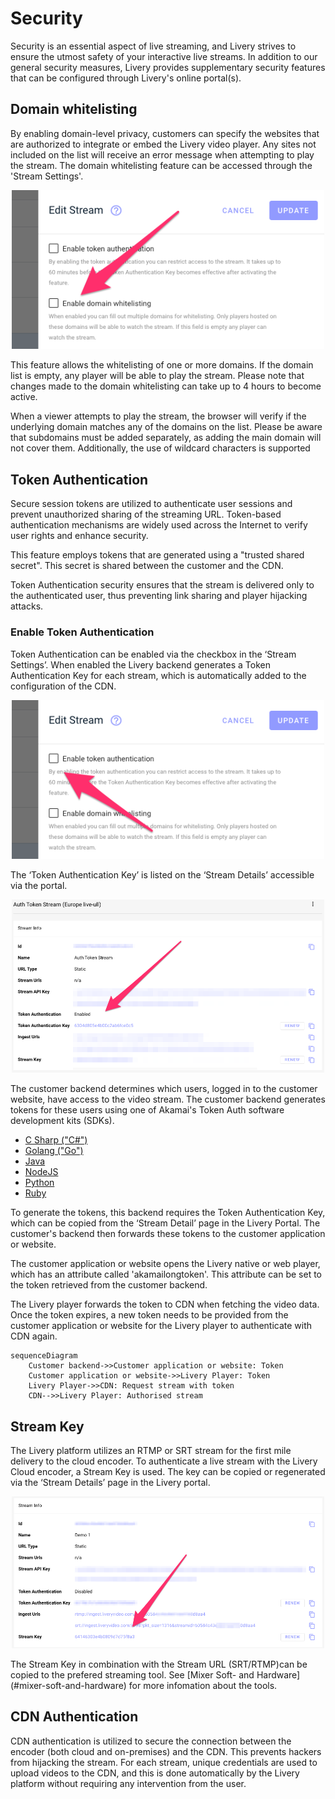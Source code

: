 # Security 

Security is an essential aspect of live streaming, and Livery strives to ensure the utmost safety of your interactive live streams. In addition to our general security measures, Livery provides supplementary security features that can be configured through Livery's online portal(s).

## Domain whitelisting
By enabling domain-level privacy, customers can specify the websites that are authorized to integrate or embed the Livery video player. Any sites not included on the list will receive an error message when attempting to play the stream. The domain whitelisting feature can be accessed through the 'Stream Settings'.

<p align="center">
<img src="security/Domain-Whitelist-1.png" width="500"/>
</p>

This feature allows the whitelisting of one or more domains. If the domain list is empty, any player will be able to play the stream. Please note that changes made to the domain whitelisting can take up to 4 hours to become active.

When a viewer attempts to play the stream, the browser will verify if the underlying domain matches any of the domains on the list. Please be aware that subdomains must be added separately, as adding the main domain will not cover them. Additionally, the use of wildcard characters is supported

## Token Authentication
Secure session tokens are utilized to authenticate user sessions and prevent unauthorized sharing of the streaming URL. Token-based authentication mechanisms are widely used across the Internet to verify user rights and enhance security.

This feature employs tokens that are generated using a "trusted shared secret". This secret is shared between the customer and the CDN.

Token Authentication security ensures that the stream is delivered only to the authenticated user, thus preventing link sharing and player hijacking attacks.

### Enable Token Authentication
Token Authentication can be enabled via the checkbox in the ‘Stream Settings’. When enabled the Livery backend generates a Token Authentication Key for each stream, which is automatically added to the configuration of the CDN.  

<p align="center">
<img src="security/Token-Auth-1.png" width="500"/>
</p>

The ‘Token Authentication Key’ is listed on the ‘Stream Details’ accessible via the portal. 

<p align="center">
<img src="security/Token-Auth-2.png" width="500"/>
</p>

The customer backend determines which users, logged in to the customer website, have access to the video stream. The customer backend generates tokens for these users using one of Akamai's Token Auth software development kits (SDKs). 

- [C Sharp ("C#")](https://github.com/BookBeat/EdgeAuth-Token-CSharp)
- [Golang ("Go")](https://github.com/mobilerider/EdgeAuth-Token-Golang)
- [Java](https://github.com/akamai/EdgeAuth-Token-Java)
- [NodeJS](https://github.com/akamai/EdgeAuth-Token-Node)
- [Python](https://github.com/akamai/EdgeAuth-Token-Python)
- [Ruby](https://github.com/akamai/EdgeAuth-Token-Ruby)

To generate the tokens, this backend requires the Token Authentication Key, which can be copied from the ‘Stream Detail’ page in the Livery Portal. The customer's backend then forwards these tokens to the customer application or website.

The customer application or website opens the Livery native or web player, which has an attribute called 'akamailongtoken'. This attribute can be set to the token retrieved from the customer backend.

The Livery player forwards the token to CDN when fetching the video data. Once the token expires, a new token needs to be provided from the customer application or website for the Livery player to authenticate with CDN again.

``` mermaid
sequenceDiagram
    Customer backend->>Customer application or website: Token
    Customer application or website->>Livery Player: Token
    Livery Player->>CDN: Request stream with token
    CDN-->>Livery Player: Authorised stream
```

## Stream Key
The Livery platform utilizes an RTMP or SRT stream for the first mile delivery to the cloud encoder. To authenticate a live stream with the Livery Cloud encoder, a Stream Key is used. The key can be copied or regenerated via the ‘Stream Details’ page in the Livery portal. 

<p align="center">
<img src="security/Stream-Key-1.png" width="500"/>
</p>
The Stream Key in combination with the Stream URL (SRT/RTMP)can be copied to the prefered streaming tool. See [Mixer Soft- and Hardware](#mixer-soft-and-hardware) for more infomation about the tools. 

## CDN Authentication
CDN authentication is utilized to secure the connection between the encoder (both cloud and on-premises) and the CDN. This prevents hackers from hijacking the stream. For each stream, unique credentials are used to upload videos to the CDN, and this is done automatically by the Livery platform without requiring any intervention from the user.
